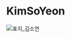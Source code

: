# KimSoYeon
![표지_김소연](https://user-images.githubusercontent.com/60260284/113490310-2ea67200-9504-11eb-807c-0de042037b4d.png)


